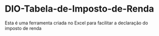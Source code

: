 # DIO-Tabela-de-Imposto-de-Renda
Esta é uma ferramenta criada no Excel para facilitar a declaração do imposto de renda
